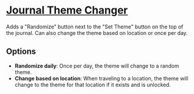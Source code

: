 # [Journal Theme Changer](https://www.mousehuntgame.com/preferences.php?tab=mousehunt-improved-settings#mousehunt-improved-settings-feature-journal-changer)

Adds a "Randomize" button next to the "Set Theme" button on the top of the journal. Can also change the theme based on location or once per day.

## Options

- **Randomize daily**: Once per day, the theme will change to a random theme.
- **Change based on location**: When traveling to a location, the theme will change to the theme for that location if it exists and is unlocked.
